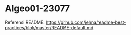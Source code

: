 # Algeo01-23077
Referensi README: https://github.com/jehna/readme-best-practices/blob/master/README-default.md